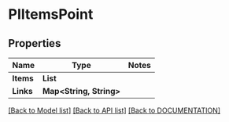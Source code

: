 # PIItemsPoint

## Properties
Name | Type | Notes
------------ | ------------- | -------------
**Items** | **List<PIPoint>**
**Links** | **Map<String, String>**

[[Back to Model list]](../../DOCUMENTATION.md#documentation-for-models) [[Back to API list]](../../DOCUMENTATION.md#documentation-for-api-endpoints) [[Back to DOCUMENTATION]](../../DOCUMENTATION.md)
